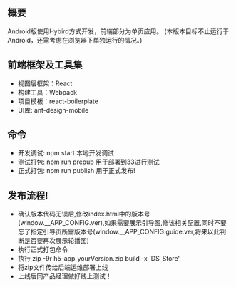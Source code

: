 ## 概要
Android版使用Hybird方式开发，前端部分为单页应用。
(本版本目标不止运行于Android，还需考虑在浏览器下单独运行的情况。)

## 前端框架及工具集
- 视图层框架：React
- 构建工具：Webpack
- 项目模板：react-boilerplate
- UI库: ant-design-mobile

## 命令
- 开发调试: npm start 本地开发调试
- 测试打包: npm run prepub  用于部署到33进行测试
- 正式打包: npm run publish 用于正式发布!

## 发布流程!
- 确认版本代码无误后,修改index.html中的版本号(window.__APP_CONFIG.ver),如果需要展示引导图,修该相关配置,同时不要忘了指定引导页所需版本号(window.__APP_CONFIG.guide.ver,将来以此判断是否要再次展示轮播图)
- 执行正式打包命令
- 执行 zip -9r h5-app_yourVersion.zip build -x 'DS_Store'
- 将zip文件传给后端运维部署上线
- 上线后同产品经理做好线上测试！
